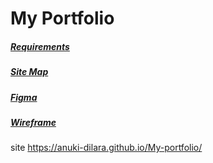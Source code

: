 # My Portfolio
##### [Requirements](https://docs.google.com/document/d/1943saYzu7tCv0lXBRdpRTlBH3vZSQN4_c9dIusFzIZ8/edit?usp=sharing) <br/>
##### [Site Map](https://www.gloomaps.com/nnGqwKwk2b)<br/>
##### [Figma](https://www.figma.com/file/WkRvwMGxGku6o1JwNbNITC/PORTFOLIO?type=design&node-id=1%3A2&mode=design&t=HFRscMV9g4TPd0Cv-1)<br/>
##### [Wireframe](https://drive.google.com/file/d/10WpsdTUu1lDfXItyfnXOIeXiAU5nR7sp/view?usp=sharing)<br/>

site https://anuki-dilara.github.io/My-portfolio/